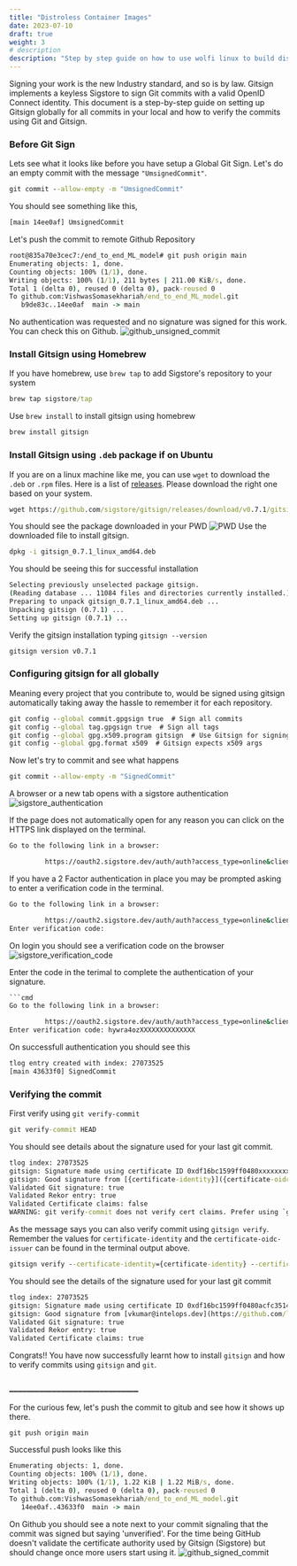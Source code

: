 ```yaml
---
title: "Distroless Container Images"
date: 2023-07-10
draft: true
weight: 3
# description
description: "Step by step guide on how to use wolfi linux to build distroless images using apko and melange"
---
```


Signing your work is the new Industry standard, and so is by law. Gitsign implements a keyless Sigstore to sign Git commits with a valid OpenID Connect identity. This document is a step-by-step guide on setting up Gitsign globally for all commits in your local and how to verify the commits using Git and Gitsign.

### Before Git Sign
Lets see what it looks like before you have setup a Global Git Sign. Let's do an empty commit with the message `"UmsignedCommit"`.

```cmd
git commit --allow-empty -m "UmsignedCommit"
```
You should see something like this,
```cmd
[main 14ee0af] UmsignedCommit
```
Let's push the commit to remote Github Repository
```cmd
root@835a70e3cec7:/end_to_end_ML_model# git push origin main
Enumerating objects: 1, done.
Counting objects: 100% (1/1), done.
Writing objects: 100% (1/1), 211 bytes | 211.00 KiB/s, done.
Total 1 (delta 0), reused 0 (delta 0), pack-reused 0
To github.com:VishwasSomasekhariah/end_to_end_ML_model.git
   b9de83c..14ee0af  main -> main
```
No authentication was requested and no signature was signed for this work. You can check this on Github.
![github_unsigned_commit](image1.jpg)

### Install Gitsign using Homebrew
If you have homebrew, use `brew tap` to add Sigstore's repository to your system 
```cmd
brew tap sigstore/tap
```
Use `brew install` to install gitsign using homebrew
```cmd
brew install gitsign 
```

### Install Gitsign using `.deb` package if on Ubuntu
If you are on a linux machine like me, you can use `wget` to download the `.deb` or `.rpm` files. Here is a list of [releases](https://github.com/sigstore/gitsign/releases). Please download the right one based on your system.
```cmd
wget https://github.com/sigstore/gitsign/releases/download/v0.7.1/gitsign_0.7.1_linux_amd64.deb
```
You should see the package downloaded in your PWD
![PWD](image2.jpg)
Use the downloaded file to install gitsign.
```cmd
dpkg -i gitsign_0.7.1_linux_amd64.deb
```
You should be seeing this for successful installation
```cmd
Selecting previously unselected package gitsign.
(Reading database ... 11084 files and directories currently installed.)
Preparing to unpack gitsign_0.7.1_linux_amd64.deb ...
Unpacking gitsign (0.7.1) ...
Setting up gitsign (0.7.1) ...
```
Verify the gitsign installation typing `gitsign --version`
```cmd
gitsign version v0.7.1
```

### Configuring gitsign for all globally
Meaning every project that you contribute to, would be signed using gitsign automatically taking away the hassle to remember it for each repository.
```cmd
git config --global commit.gpgsign true  # Sign all commits
git config --global tag.gpgsign true  # Sign all tags
git config --global gpg.x509.program gitsign  # Use Gitsign for signing
git config --global gpg.format x509  # Gitsign expects x509 args
```
Now let's try to commit and see what happens
```cmd
git commit --allow-empty -m "SignedCommit"
```
A browser or a new tab opens with a sigstore authentication
![sigstore_authentication](image3.jpg)

If the page does not automatically open for any reason you can click on the HTTPS link displayed on the terminal.
```cmd
Go to the following link in a browser:

         https://oauth2.sigstore.dev/auth/auth?access_type=online&client_id=sigstore&code_challenge=BqTyUwBAeZxXXXXXXXXXXXXXXXXXXXXXXXXXXXXXXXX&code_challenge_method=S256&nonce=2SQjOT6jSubdXXXXXXXXXXXXXXX&redirect_uri=urn%3Aietf%3Awg%3Aoauth%3A2.0%3Aoob&response_type=code&scope=openid+email&state=2SQjORRgGVwwXXXXXXXXXXXXXXX

``` 
If you have a 2 Factor authentication in place you may be prompted asking to enter a verification code in the terminal.
```cmd
Go to the following link in a browser:

         https://oauth2.sigstore.dev/auth/auth?access_type=online&client_id=sigstore&code_challenge=BqTyUwBAeZxXXXXXXXXXXXXXXXXXXXXXXXXXXXXXXXX&code_challenge_method=S256&nonce=2SQjOT6jSubdXXXXXXXXXXXXXXX&redirect_uri=urn%3Aietf%3Awg%3Aoauth%3A2.0%3Aoob&response_type=code&scope=openid+email&state=2SQjORRgGVwwXXXXXXXXXXXXXXX
Enter verification code:
```
On login you should see a verification code on the browser
![sigstore_verification_code](image4.jpg)

Enter the code in the terimal to complete the authentication of your signature.
```cmd
```cmd
Go to the following link in a browser:

         https://oauth2.sigstore.dev/auth/auth?access_type=online&client_id=sigstore&code_challenge=BqTyUwBAeZxXXXXXXXXXXXXXXXXXXXXXXXXXXXXXXXX&code_challenge_method=S256&nonce=2SQjOT6jSubdXXXXXXXXXXXXXXX&redirect_uri=urn%3Aietf%3Awg%3Aoauth%3A2.0%3Aoob&response_type=code&scope=openid+email&state=2SQjORRgGVwwXXXXXXXXXXXXXXX
Enter verification code: hywra4ozXXXXXXXXXXXXXX
```
On successfull authentication you should see this
```cmd
tlog entry created with index: 27073525
[main 43633f0] SignedCommit
```

### Verifying the commit
First verify using `git verify-commit`
```cmd
git verify-commit HEAD
```
You should see details about the signature used for your last git commit.
```cmd
tlog index: 27073525
gitsign: Signature made using certificate ID 0xdf16bc1599ff0480xxxxxxxxxxxxxxxxxxxxxxxx | CN=sigstore-intermediate,O=sigstore.dev
gitsign: Good signature from [{certificate-identity}]({certificate-oidc-issuer})
Validated Git signature: true
Validated Rekor entry: true
Validated Certificate claims: false
WARNING: git verify-commit does not verify cert claims. Prefer using `gitsign verify` instead.
```
As the message says you can also verify commit using `gitsign verify`. Remember the values for `certificate-identity` and the `certificate-oidc-issuer` can be found in the terminal output above.
```cmd
gitsign verify --certificate-identity={certificate-identity} --certificate-oidc-issuer={certificate-oidc-issuer} HEAD
```
You should see the details of the signature used for your last git commit 
```cmd
tlog index: 27073525
gitsign: Signature made using certificate ID 0xdf16bc1599ff0480acfc3514fa8e0f738b7f1812 | CN=sigstore-intermediate,O=sigstore.dev
gitsign: Good signature from [vkumar@intelops.dev](https://github.com/login/oauth)
Validated Git signature: true
Validated Rekor entry: true
Validated Certificate claims: true
```
Congrats!! You have now successfully learnt how to install `gitsign` and how to verify commits using `gitsign` and `git`.

### ______________________________  

For the curious few, let's push the commit to gitub and see how it shows up there.
```cmd
git push origin main
```
Successful push looks like this
```cmd
Enumerating objects: 1, done.
Counting objects: 100% (1/1), done.
Writing objects: 100% (1/1), 1.22 KiB | 1.22 MiB/s, done.
Total 1 (delta 0), reused 0 (delta 0), pack-reused 0
To github.com:VishwasSomasekhariah/end_to_end_ML_model.git
   14ee0af..43633f0  main -> main
```
On Github you should see a note next to your commit signaling that the commit was signed but saying 'unverified'. For the time being GitHub doesn't validate the certificate authority used by Gitsign (Sigstore) but should change once more users start using it.
![github_signed_commit](image5.jpg) 